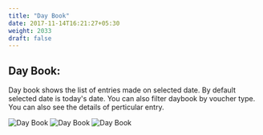 ```yaml
---
title: "Day Book"
date: 2017-11-14T16:21:27+05:30
weight: 2033
draft: false
---
```


## Day Book: 

Day book shows the list of entries made on selected date. By default selected date is today's date. You can also filter daybook by voucher type. You can also see the details of perticular entry.

![Day Book](../../../images/ios/34_daybook.png "Day Book")
![Day Book](../../../images/ios/34_1_daybook.png "Day Book")
![Day Book](../../../images/ios/34_2_daybook.png "Day Book")